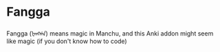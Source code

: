 # Fangga
Fangga (ᡶᠠᠩᡤᠠ) means magic in Manchu, and this Anki addon might seem like magic (if you don't know how to code)
